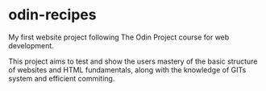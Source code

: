 # odin-recipes
My first website project following The Odin Project course for web development.

This project aims to test and show the users mastery of the basic structure of
websites and HTML fundamentals, along with the knowledge of GITs system and 
efficient commiting.

